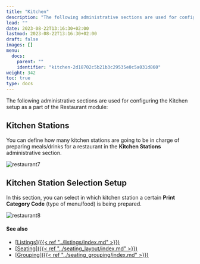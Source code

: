```yaml
---
title: "Kitchen"
description: "The following administrative sections are used for configuring the Kitchen setup as a part of the Restaurant module."
lead: ""
date: 2023-08-22T13:16:30+02:00
lastmod: 2023-08-22T13:16:30+02:00
draft: false
images: []
menu:
  docs:
    parent: ""
    identifier: "kitchen-2d18702c5b21b3c29535e0c5a031d860"
weight: 342
toc: true
type: docs
---
```


The following administrative sections are used for configuring the Kitchen setup as a part of the Restaurant module:

## Kitchen Stations

You can define how many kitchen stations are going to be in charge of preparing meals/drinks for a restaurant in the **Kitchen Stations** administrative section. 

![restaurant7](restaurant7.PNG)

## Kitchen Station Selection Setup

In this section, you can select in which kitchen station a certain **Print Category Code** (type of menu/food) is being prepared. 

![restaurant8](restaurant8.PNG)

#### See also

- [<ins>Listings<ins>]({{< ref "../listings/index.md" >}})
- [<ins>Seating<ins>]({{< ref "../seating_layout/index.md" >}})
- [<ins>Grouping<ins>]({{< ref "../seating_grouping/index.md" >}})